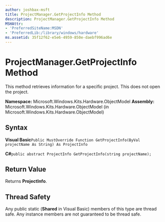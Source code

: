 ```yaml
---
author: joshbax-msft
title: ProjectManager.GetProjectInfo Method
description: ProjectManager.GetProjectInfo Method
MSHAttr:
- 'PreferredSiteName:MSDN'
- 'PreferredLib:/library/windows/hardware'
ms.assetid: 35f12f62-e5e6-4959-850e-daebf996ad6e
---
```


# ProjectManager.GetProjectInfo Method


This method retrieves information for a specific project. This does not open the project.

**Namespace:** Microsoft.Windows.Kits.Hardware.ObjectModel **Assembly:** Microsoft.Windows.Kits.Hardware.ObjectModel (in Microsoft.Windows.Kits.Hardware.ObjectModel)

## Syntax


**Visual Basic**`Public MustOverride Function GetProjectInfo(ByVal projectName As String) As ProjectInfo`

**C#**`public abstract ProjectInfo GetProjectInfo(string projectName);`

## Return Value


Returns **ProjectInfo**.

## Thread Safety


Any public static (**Shared** in Visual Basic) members of this type are thread safe. Any instance members are not guaranteed to be thread safe.

 

 






